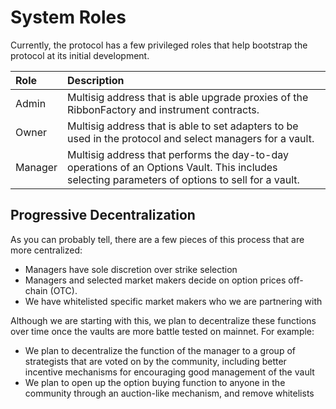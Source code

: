 # System Roles

Currently, the protocol has a few privileged roles that help bootstrap the protocol at its initial development.

| Role | Description |
| :--- | :--- |
| Admin | Multisig address that is able upgrade proxies of the RibbonFactory and instrument contracts. |
| Owner | Multisig address that is able to set adapters to be used in the protocol and select managers for a vault. |
| Manager | Multisig address that performs the day-to-day operations of an Options Vault. This includes selecting parameters of options to sell for a vault. |

## Progressive Decentralization <a id="83a6"></a>

As you can probably tell, there are a few pieces of this process that are more centralized:

* Managers have sole discretion over strike selection
* Managers and selected market makers decide on option prices off-chain \(OTC\).
* We have whitelisted specific market makers who we are partnering with

Although we are starting with this, we plan to decentralize these functions over time once the vaults are more battle tested on mainnet. For example:

* We plan to decentralize the function of the manager to a group of strategists that are voted on by the community, including better incentive mechanisms for encouraging good management of the vault
* We plan to open up the option buying function to anyone in the community through an auction-like mechanism, and remove whitelists



